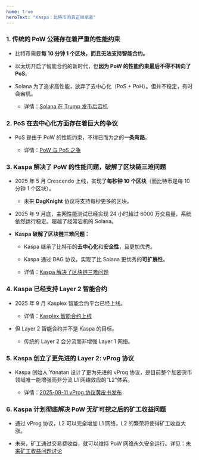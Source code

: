 ```yaml
---
home: true
heroText: "Kaspa：比特币的真正继承者"
---
```


### **1. 传统的 PoW 公链存在着严重的性能约束**

- 比特币需要**每 10 分钟 1 个区块，而且无法支持智能合约。**

- 以太坊开启了智能合约的新时代，但**因为 PoW 的性能约束最后不得不转向了 PoS**。

- Solana 为了追求高性能，放弃了去中心化（PoS + PoH）。但并不稳定，有时会宕机。

  * 详情：[Solana 在 Trump 发币后宕机](/the-blockchain-trilemma/#_2-solana-在日交易量达到千万级时宕机)


### **2. PoS 在去中心化方面存在着巨大的争议**

- PoS 是由于 PoW 的性能约束，不得已而为之的**一条弯路**。
  
  * 详情：[PoW 与 PoS 之争](/crypto/#_9-pow-与-pos-之争)


### **3. Kaspa 解决了 PoW 的性能问题，破解了区块链三难问题**

- 2025 年 5 月 Crescendo 上线，实现了**每秒钟 10 个区块**（而比特币是每 10 分钟 1 个区块）。

  * 未来 **DagKnight** 协议将支持每秒更多的区块。

- 2025 年 9 月底，主网性能测试已经实现 24 小时超过 6000 万交易量，系统依然运行稳定。超越了经常宕机的 Solana。

- **Kaspa 破解了区块链三难问题：**

  * Kaspa 继承了比特币的**去中心化**和**安全性**，且更加优秀。

  * Kaspa 通过 DAG 协议，实现了比 Solana 更优秀的**可扩展性**。

  * 详情：[Kaspa 解决了区块链三难问题](/the-blockchain-trilemma/#四、kaspa-解决了区块链三难问题)


### **4. Kaspa 已经支持 Layer 2 智能合约**

- 2025 年 9 月 Kasplex 智能合约平台已经上线。

  * 详情：[Kasplex 智能合约上线](/kas-timeline/#_2025-09-26-kasplex-智能合约上线)

- 但 Layer 2 智能合约并不是 Kaspa 的目标。

  * 传统的 Layer 2 会分流而非增强 Layer 1 网络。




### **5. Kaspa 创立了更先进的 Layer 2: vProg 协议**

- Kaspa 创始人 Yonatan 设计了更为先进的 vProg 协议，是目前整个加密货币领域唯一能​​增强而非分流 L1 网络效应​​的“L2”体系。

  * 详情：[2025-09-11 vProg 协议黄皮书发布](/kas-timeline/#_2025-09-11-vprog-协议黄皮书发布)



### **6. Kaspa 计划彻底解决 PoW 无矿可挖之后的矿工收益问题**

- 通过 vProg 协议，L2 可以完全增加 L1 网络，L2 的繁荣将使得矿工收益大涨。

- 未来，矿工通过交易费收益，就可以维持 PoW 网络永久安全运行。详见：[未来矿工收益问题讨论](/kas-discussion/#_1-未来矿工收益问题)





<br />

<br />

<br />

<br />

